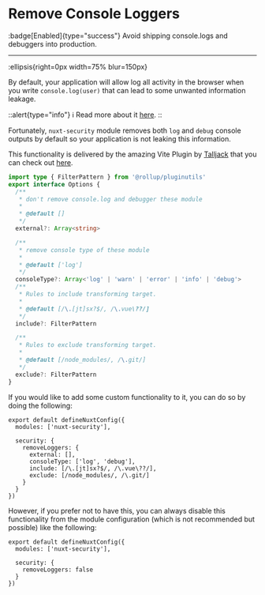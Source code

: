 # Remove Console Loggers

:badge[Enabled]{type="success"} Avoid shipping console.logs and debuggers into production.

---

:ellipsis{right=0px width=75% blur=150px}

By default, your application will allow log all activity in the browser when you write `console.log(user)` that can lead to some unwanted information leakage.

::alert{type="info"}
ℹ Read more about it [here](https://cheatsheetseries.owasp.org/cheatsheets/Logging_Cheat_Sheet.html#data-to-exclude).
::

Fortunately, `nuxt-security` module removes both `log` and `debug` console outputs by default so your application is not leaking this information.

This functionality is delivered by the amazing Vite Plugin by [Talljack](https://github.com/Talljack) that you can check out [here](https://github.com/Talljack/unplugin-remove).

```ts
import type { FilterPattern } from '@rollup/pluginutils'
export interface Options {
  /**
   * don't remove console.log and debugger these module
   *
   * @default []
   */
  external?: Array<string>

  /**
   * remove console type of these module
   *
   * @default ['log']
   */
  consoleType?: Array<'log' | 'warn' | 'error' | 'info' | 'debug'>
  /**
   * Rules to include transforming target.
   *
   * @default [/\.[jt]sx?$/, /\.vue\??/]
   */
  include?: FilterPattern

  /**
   * Rules to exclude transforming target.
   *
   * @default [/node_modules/, /\.git/]
   */
  exclude?: FilterPattern
}
```

If you would like to add some custom functionality to it, you can do so by doing the following:

```js{}[nuxt.config.ts]
export default defineNuxtConfig({
  modules: ['nuxt-security'],

  security: {
    removeLoggers: {
      external: [],
      consoleType: ['log', 'debug'],
      include: [/\.[jt]sx?$/, /\.vue\??/],
      exclude: [/node_modules/, /\.git/]
    }
  }
})
```

However, if you prefer not to have this, you can always disable this functionality from the module configuration (which is not recommended but possible) like the following:

```js{}[nuxt.config.ts]
export default defineNuxtConfig({
  modules: ['nuxt-security'],

  security: {
    removeLoggers: false
  }
})
```
